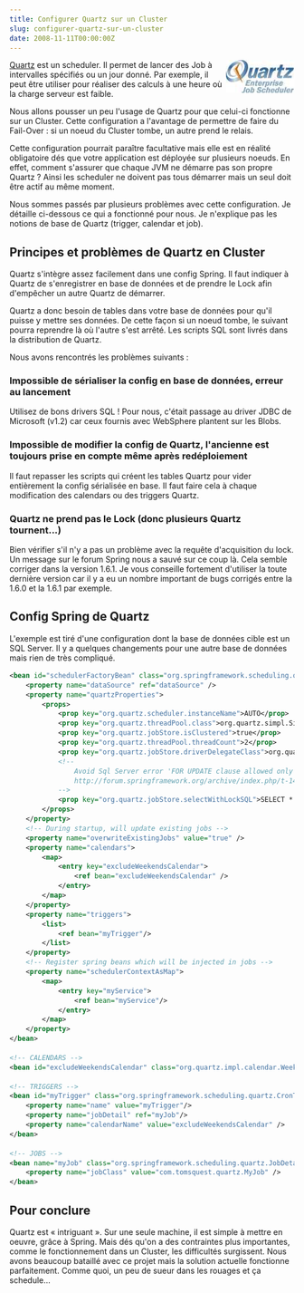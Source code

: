 ```yaml
--- 
title: Configurer Quartz sur un Cluster
slug: configurer-quartz-sur-un-cluster
date: 2008-11-11T00:00:00Z
---
```


<img src="/assets/images/posts/2008/11/quartz_logo.jpg" style="float:right"/>

[Quartz](http://www.opensymphony.com/quartz/) est un scheduler. Il permet de lancer des Job à intervalles spécifiés ou un jour donné. Par exemple, il peut être utiliser pour réaliser des calculs à une heure où la charge serveur est faible.

Nous allons pousser un peu l'usage de Quartz pour que celui-ci fonctionne sur un Cluster. Cette configuration a l'avantage de permettre de faire du Fail-Over : si un noeud du Cluster tombe, un autre prend le relais.

Cette configuration pourrait paraître facultative mais elle est en réalité obligatoire dés que votre application est déployée sur plusieurs noeuds. En effet, comment s'assurer que chaque JVM ne démarre pas son propre Quartz ? Ainsi les scheduler ne doivent pas tous démarrer mais un seul doit être actif au même moment.

Nous sommes passés par plusieurs problèmes avec cette configuration. Je détaille ci-dessous ce qui a fonctionné pour nous. Je n'explique pas les notions de base de Quartz (trigger, calendar et job).

## Principes et problèmes de Quartz en Cluster

Quartz s'intègre assez facilement dans une config Spring. Il faut indiquer à Quartz de s'enregistrer en base de données et de prendre le Lock afin d'empêcher un autre Quartz de démarrer.

Quartz a donc besoin de tables dans votre base de données pour qu'il puisse y mettre ses données. De cette façon si un noeud tombe, le suivant pourra reprendre là où l'autre s'est arrêté. Les scripts SQL sont livrés dans la distribution de Quartz.

Nous avons rencontrés les problèmes suivants :

### Impossible de sérialiser la config en base de données, erreur au lancement

Utilisez de bons drivers SQL ! Pour nous, c'était passage au driver JDBC de Microsoft (v1.2) car ceux fournis avec WebSphere plantent sur les Blobs.

### Impossible de modifier la config de Quartz, l'ancienne est toujours prise en compte même après redéploiement

Il faut repasser les scripts qui créent les tables Quartz pour vider entièrement la config sérialisée en base. Il faut faire cela à chaque modification des calendars ou des triggers Quartz.

### Quartz ne prend pas le Lock (donc plusieurs Quartz tournent...)

Bien vérifier s'il n'y a pas un problème avec la requête d'acquisition du lock. Un message sur le forum Spring nous a sauvé sur ce coup là. Cela semble corriger dans la version 1.6.1. Je vous conseille fortement d'utiliser la toute dernière version car il y a eu un nombre important de bugs corrigés entre la 1.6.0 et la 1.6.1 par exemple.

## Config Spring de Quartz

L'exemple est tiré d'une configuration dont la base de données cible est un SQL Server. Il y a quelques changements pour une autre base de données mais rien de très compliqué.

``` xml
<bean id="schedulerFactoryBean" class="org.springframework.scheduling.quartz.SchedulerFactoryBean" >
    <property name="dataSource" ref="dataSource" />
    <property name="quartzProperties">
        <props>
            <prop key="org.quartz.scheduler.instanceName">AUTO</prop>
            <prop key="org.quartz.threadPool.class">org.quartz.simpl.SimpleThreadPool</prop>
            <prop key="org.quartz.jobStore.isClustered">true</prop>
            <prop key="org.quartz.threadPool.threadCount">2</prop>
            <prop key="org.quartz.jobStore.driverDelegateClass">org.quartz.impl.jdbcjobstore.MSSQLDelegate</prop>
            <!--
                Avoid Sql Server error 'FOR UPDATE clause allowed only for DECLARE CURSOR'
                http://forum.springframework.org/archive/index.php/t-14033.html
            -->
            <prop key="org.quartz.jobStore.selectWithLockSQL">SELECT * FROM {0}LOCKS UPDLOCK WHERE LOCK_NAME = ?</prop>
        </props>
    </property>
    <!-- During startup, will update existing jobs -->
    <property name="overwriteExistingJobs" value="true" />
    <property name="calendars">
        <map>
            <entry key="excludeWeekendsCalendar">
                <ref bean="excludeWeekendsCalendar" />
            </entry>
        </map>
    </property>
    <property name="triggers">
        <list>
            <ref bean="myTrigger"/>
        </list>
    </property>
    <!-- Register spring beans which will be injected in jobs -->
    <property name="schedulerContextAsMap">
        <map>
            <entry key="myService">
                <ref bean="myService"/>
            </entry>
        </map>
    </property>
</bean>

<!-- CALENDARS -->
<bean id="excludeWeekendsCalendar" class="org.quartz.impl.calendar.WeeklyCalendar" />

<!-- TRIGGERS -->
<bean id="myTrigger" class="org.springframework.scheduling.quartz.CronTriggerBean">
    <property name="name" value="myTrigger"/>
    <property name="jobDetail" ref="myJob"/>
    <property name="calendarName" value="excludeWeekendsCalendar" />
</bean>

<!-- JOBS -->
<bean name="myJob" class="org.springframework.scheduling.quartz.JobDetailBean">
    <property name="jobClass" value="com.tomsquest.quartz.MyJob" />
</bean>
```

## Pour conclure

Quartz est « intriguant ». Sur une seule machine, il est simple à mettre en oeuvre, grâce à Spring. Mais dés qu'on a des contraintes plus importantes, comme le fonctionnement dans un Cluster, les difficultés surgissent. Nous avons beaucoup bataillé avec ce projet mais la solution actuelle fonctionne parfaitement. Comme quoi, un peu de sueur dans les rouages et ça schedule...

